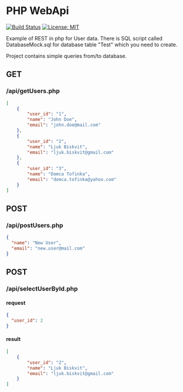 # PHP WebApi
[![Build Status](https://travis-ci.org/Marbulinek/PHPWebApi.svg?branch=master)](https://travis-ci.org/Marbulinek/PHPWebApi)
[![License: MIT](https://img.shields.io/badge/License-MIT-yellow.svg)](https://opensource.org/licenses/MIT)

Example of REST in php for User data.
There is SQL script called DatabaseMock.sql for database table "Test" which you need to create.

Project contains simple queries from/to database.

## GET

### /api/getUsers.php
```json
[
    {
        "user_id": "1",
        "name": "John Doe",
        "email": "john.doe@mail.com"
    },
    {
        "user_id": "2",
        "name": "Ljuk Biskvit",
        "email": "ljuk.biskvit@gmail.com"
    },
    {
        "user_id": "3",
        "name": "Domca Tofinka",
        "email": "domca.tofinka@yahoo.com"
    }
]
```

## POST

### /api/postUsers.php

```json
{
  "name": "New User",
  "email": "new.user@mail.com"
}
```

## POST
### /api/selectUserById.php

#### request
```json
{
  "user_id": 2
}
```
#### result
```json
[
    {
        "user_id": "2",
        "name": "Ljuk Biskvit",
        "email": "ljuk.biskvit@gmail.com"
    }
]
```
